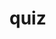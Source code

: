 # quiz

<?php

$conn=mysqli_connect("localhost","root","","diplo");


if($conn){

    echo "database connected";

}
else 
{
    echo "unable to connect to database";
}
